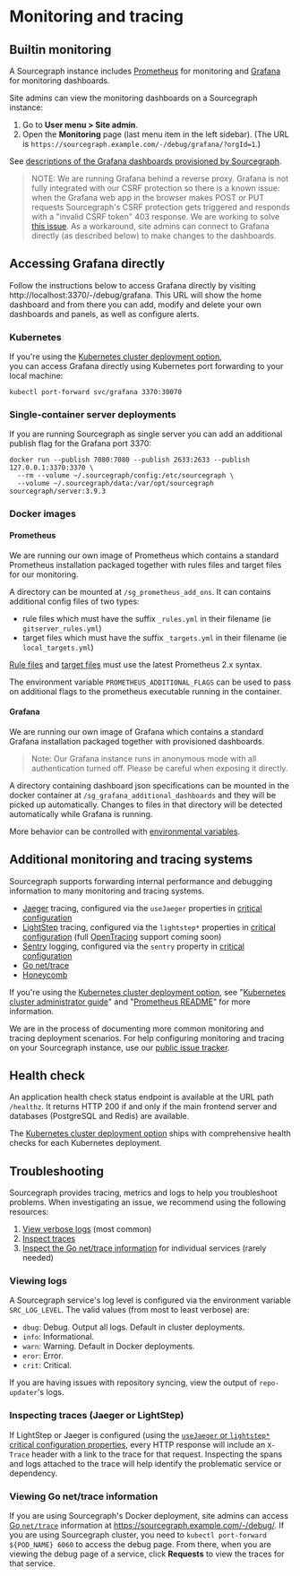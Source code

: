 # Monitoring and tracing

## Builtin monitoring

A Sourcegraph instance includes [Prometheus](https://prometheus.io/) for monitoring and [Grafana](https://grafana.com) for monitoring dashboards.
 
Site admins can view the monitoring dashboards on a Sourcegraph instance:

1. Go to **User menu > Site admin**.
1. Open the **Monitoring** page (last menu item in the left sidebar). (The URL is `https://sourcegraph.example.com/-/debug/grafana/?orgId=1`.)

See [descriptions of the Grafana dashboards provisioned by Sourcegraph](monitoring_dashboards/index.md). 

> NOTE: We are running Grafana behind a reverse proxy. Grafana is not fully integrated with our CSRF protection so there is a known issue: when the Grafana
> web app in the browser makes POST or PUT requests Sourcegraph's CSRF protection gets triggered and responds with a "invalid CSRF token" 403 response.
> We are working to solve [this issue](https://github.com/sourcegraph/sourcegraph/issues/6075). 
> As a workaround, site admins can connect to Grafana directly (as described below) to make changes to the dashboards. 

## Accessing Grafana directly

Follow the instructions below to access Grafana directly by visiting http://localhost:3370/-/debug/grafana. 
This URL will show the home dashboard and from there you can add, modify and delete your own dashboards and panels,
 as well as configure alerts.

### Kubernetes

If you're using the [Kubernetes cluster deployment option](https://github.com/sourcegraph/deploy-sourcegraph),  
you can access Grafana directly using Kubernetes port forwarding to your local machine:

```shell script
kubectl port-forward svc/grafana 3370:30070
``` 

### Single-container server deployments

If you are running Sourcegraph as single server you can add an additional publish flag for the Grafana port 3370:

```shell script
docker run --publish 7080:7080 --publish 2633:2633 --publish 127.0.0.1:3370:3370 \
  --rm --volume ~/.sourcegraph/config:/etc/sourcegraph \
  --volume ~/.sourcegraph/data:/var/opt/sourcegraph sourcegraph/server:3.9.3
```

### Docker images

#### Prometheus

We are running our own image of Prometheus which contains a standard Prometheus installation packaged together 
with rules files and target files for our monitoring.

A directory can be mounted at `/sg_prometheus_add_ons`. It can contains additional config files of two types:
  - rule files which must have the suffix `_rules.yml` in their filename (ie `gitserver_rules.yml`)
  - target files which must have the suffix `_targets.yml` in their filename (ie `local_targets.yml`)

[Rule files](https://prometheus.io/docs/prometheus/latest/configuration/recording_rules/) 
and [target files](https://prometheus.io/docs/guides/file-sd/) must use the latest Prometheus 2.x syntax.  

The environment variable `PROMETHEUS_ADDITIONAL_FLAGS` can be used to pass on additional flags to the prometheus executable running in the container.

#### Grafana

We are running our own image of Grafana which contains a standard Grafana installation packaged together with provisioned dashboards.

> Note: Our Grafana instance runs in anonymous mode with all authentication turned off. Please be careful when exposing it directly.

A directory containing dashboard json specifications can be mounted in the docker container at
`/sg_grafana_additional_dashboards` and they will be picked up automatically. Changes to files in that directory
will be detected automatically while Grafana is running.

More behavior can be controlled with
[environmental variables](https://grafana.com/docs/installation/configuration/).

## Additional monitoring and tracing systems

Sourcegraph supports forwarding internal performance and debugging information to many monitoring and tracing systems.

- [Jaeger](https://github.com/jaegertracing/jaeger#readme) tracing, configured via the `useJaeger` properties in [critical configuration](config/critical_config.md)
- [LightStep](https://lightstep.com) tracing, configured via the `lightstep*` properties in [critical configuration](config/critical_config.md) (full [OpenTracing](http://opentracing.io/) support coming soon)
- [Sentry](https://sentry.io) logging, configured via the `sentry` property in [critical configuration](config/critical_config.md)
- [Go net/trace](#viewing-go-net-trace-information)
- [Honeycomb](https://honeycomb.io/)

If you're using the [Kubernetes cluster deployment option](https://github.com/sourcegraph/deploy-sourcegraph), see "[Kubernetes cluster administrator guide](https://github.com/sourcegraph/deploy-sourcegraph/blob/master/docs/admin-guide.md)" and "[Prometheus README](https://github.com/sourcegraph/deploy-sourcegraph/blob/master/configure/prometheus/README.md)" for more information.

We are in the process of documenting more common monitoring and tracing deployment scenarios. For help configuring monitoring and tracing on your Sourcegraph instance, use our [public issue tracker](https://github.com/sourcegraph/issues/issues).

## Health check

An application health check status endpoint is available at the URL path `/healthz`. It returns HTTP 200 if and only if the main frontend server and databases (PostgreSQL and Redis) are available.

The [Kubernetes cluster deployment option](https://github.com/sourcegraph/deploy-sourcegraph) ships with comprehensive health checks for each Kubernetes deployment.

## Troubleshooting

Sourcegraph provides tracing, metrics and logs to help you troubleshoot problems. When investigating an issue, we recommend using the following resources:

1. [View verbose logs](#viewing-logs) (most common)
1. [Inspect traces](#inspecting-traces-jaeger-or-lightstep)
1. [Inspect the Go net/trace information](#viewing-go-net-trace-information) for individual services (rarely needed)

### Viewing logs

A Sourcegraph service's log level is configured via the environment variable `SRC_LOG_LEVEL`. The valid values (from most to least verbose) are:

* `dbug`: Debug. Output all logs. Default in cluster deployments.
* `info`: Informational.
* `warn`: Warning. Default in Docker deployments.
* `eror`: Error.
* `crit`: Critical.

If you are having issues with repository syncing, view the output of `repo-updater`'s logs.

### Inspecting traces (Jaeger or LightStep)

If LightStep or Jaeger is configured (using the [`useJaeger` or `lightstep*` critical configuration properties](config/critical_config.md), every HTTP response will include an `X-Trace` header with a link to the trace for that request. Inspecting the spans and logs attached to the trace will help identify the problematic service or dependency.

### Viewing Go net/trace information

If you are using Sourcegraph's Docker deployment, site admins can access [Go `net/trace`](https://godoc.org/golang.org/x/net/trace) information at https://sourcegraph.example.com/-/debug/. If you are using Sourcegraph cluster, you need to `kubectl port-forward ${POD_NAME} 6060` to access the debug page. From there, when you are viewing the debug page of a service, click **Requests** to view the traces for that service.
